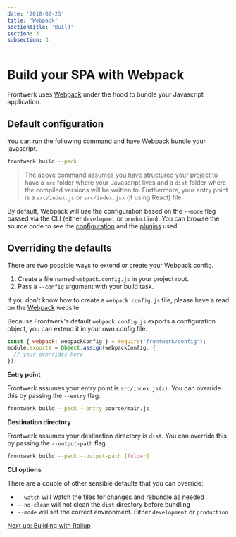 ```yaml
---
date: '2018-02-23'
title: 'Webpack'
sectionTitle: 'Build'
section: 3
subsection: 3
---
```


# Build your SPA with Webpack

Frontwerk uses [Webpack][webpack] under the hood to bundle your Javascript application.

## Default configuration

You can run the following command and have Webpack bundle your javascript.

```bash
frontwerk build --pack
```

> The above command assumes you have structured your project to have a `src` folder where your Javascript lives and a `dist` folder where the compiled versions will be written to. Furthermore, your entry point is a `src/index.js` or `src/index.jsx` (if using React) file.

By default, Webpack will use the configuration based on the `--mode` flag passed via the CLI (either `developmet` or `production`). You can browse the source code to see the [configuration][frontwerk-webpack-configuration] and the [plugins][frontwerk-webpack-plugins] used.

## Overriding the defaults

There are two possible ways to extend or create your Webpack config.

1. Create a file named `webpack.config.js` in your project root.
2. Pass a `--config` argument with your build task.

If you don't know how to create a `webpack.config.js` file, please have a read on the [Webpack][webpack-config] website.

Because Frontwerk's default `webpack.config.js` exports a configuration object, you can extend it in your own config file.

```javascript
const { webpack: webpackConfig } = require('frontwerk/config');
module.exports = Object.assign(webpackConfig, {
  // your overrides here
});
```

**Entry point**

Frontwerk assumes your entry point is `src/index.js(x)`. You can override this by passing the `--entry` flag.

```bash
frontwerk build --pack --entry source/main.js
```

**Destination directory**

Frontwerk assumes your destination directory is `dist`. You can override this by passing the `--output-path` flag.

```bash
frontwerk build --pack --output-path [folder]
```

**CLI options**

There are a couple of other sensible defaults that you can override:

* `--watch` will watch the files for changes and rebundle as needed
* `--no-clean` will not clean the `dist` directory before bundling
* `--mode` will set the correct environment. Either `development` or `production`

[Next up: Building with Rollup][rollup]

[webpack]: https://webpack.js.org/
[webpack-config]: https://webpack.js.org/concepts/configuration/
[rollup]: /docs/rollup
[frontwerk-webpack-configuration]: https://github.com/tricinel/frontwerk/blob/master/src/config/webpack.config.js
[frontwerk-webpack-plugins]: https://github.com/tricinel/frontwerk/blob/master/src/config/webpack.utils.js

